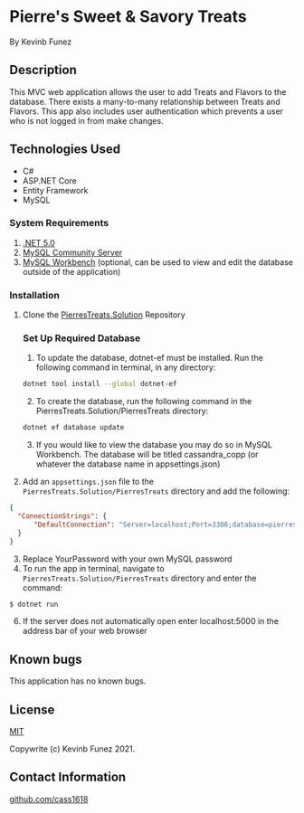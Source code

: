 # Pierre's Sweet & Savory Treats
By Kevinb Funez

## Description
This MVC web application allows the user to add Treats and Flavors to the database. There exists a many-to-many relationship between Treats and Flavors. This app also includes user authentication which prevents a user who is not logged in from make changes.  

## Technologies Used

* C#
* ASP.NET Core
* Entity Framework
* MySQL

### System Requirements 
1. [.NET 5.0](https://dotnet.microsoft.com/download)  
1. [MySQL Community Server](https://dev.mysql.com/downloads/file/?id=484914)
1. [MySQL Workbench](https://dev.mysql.com/downloads/file/?id=484391) (optional, can be used to view and edit the database outside of the application)

### Installation
1. Clone the [PierresTreats.Solution](https://github.com/cass1618/PierresTreats.Solution) Repository

    ### Set Up Required Database
    1. To update the database, dotnet-ef must be installed.  Run the following command in terminal, in any directory:
    ```sh
    dotnet tool install --global dotnet-ef
    ```
    2. To create the database, run the following command in the PierresTreats.Solution/PierresTreats directory:
    ```sh
    dotnet ef database update
    ```
    3. If you would like to view the database you may do so in MySQL Workbench.  The database will be titled cassandra_copp (or whatever the database name in appsettings.json)

2. Add an `appsettings.json` file to the `PierresTreats.Solution/PierresTreats` directory and add the following:
```json
{
  "ConnectionStrings": {
      "DefaultConnection": "Server=localhost;Port=3306;database=pierres_treats;uid=root;pwd=YourPassword;"
  }
}
```
3. Replace YourPassword with your own MySQL password
4. To run the app in terminal, navigate to `PierresTreats.Solution/PierresTreats` directory and enter the command:
```cs
$ dotnet run
```
6. If the server does not automatically open enter localhost:5000 in the address bar of your web browser

## Known bugs

This application has no known bugs.

## License

[MIT](https://opensource.org/licenses/MIT)

Copywrite (c) Kevinb Funez 2021.

## Contact Information

[github.com/cass1618](http://github.com/cass1618)
